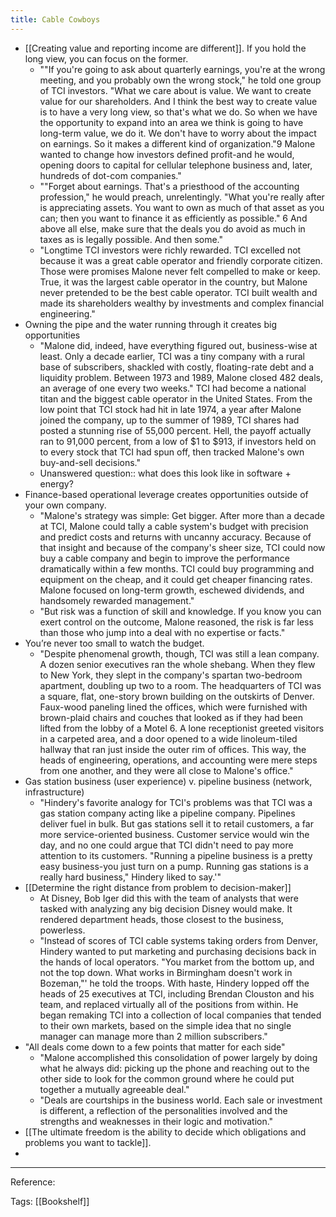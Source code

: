 ```yaml
---
title: Cable Cowboys
---
```

- [[Creating value and reporting income are different]]. If you hold the long view, you can focus on the former.
    - ""If you're going to ask about quarterly earnings, you're at the wrong meeting, and you probably own the wrong stock," he told one group of TCI investors. "What we care about is value. We want to create value for our shareholders. And I think the best way to create value is to have a very long view, so that's what we do. So when we have the opportunity to expand into an area we think is going to have long-term value, we do it. We don't have to worry about the impact on earnings. So it makes a different kind of organization."9 Malone wanted to change how investors defined profit-and he would, opening doors to capital for cellular telephone business and, later, hundreds of dot-com companies."
    - ""Forget about earnings. That's a priesthood of the accounting profession," he would preach, unrelentingly. "What you're really after is appreciating assets. You want to own as much of that asset as you can; then you want to finance it as efficiently as possible." 6 And above all else, make sure that the deals you do avoid as much in taxes as is legally possible. And then some."
    - "Longtime TCI investors were richly rewarded. TCI excelled not because it was a great cable operator and friendly corporate citizen. Those were promises Malone never felt compelled to make or keep. True, it was the largest cable operator in the country, but Malone never pretended to be the best cable operator. TCI built wealth and made its shareholders wealthy by investments and complex financial engineering."
- Owning the pipe and the water running through it creates big opportunities
    - "Malone did, indeed, have everything figured out, business-wise at least. Only a decade earlier, TCI was a tiny company with a rural base of subscribers, shackled with costly, floating-rate debt and a liquidity problem. Between 1973 and 1989, Malone closed 482 deals, an average of one every two weeks." TCI had become a national titan and the biggest cable operator in the United States. From the low point that TCI stock had hit in late 1974, a year after Malone joined the company, up to the summer of 1989, TCI shares had posted a stunning rise of 55,000 percent. Hell, the payoff actually ran to 91,000 percent, from a low of $1 to $913, if investors held on to every stock that TCI had spun off, then tracked Malone's own buy-and-sell decisions."
    - Unanswered question:: what does this look like in software + energy?
- Finance-based operational leverage creates opportunities outside of your own company.
    - "Malone's strategy was simple: Get bigger. After more than a decade at TCI, Malone could tally a cable system's budget with precision and predict costs and returns with uncanny accuracy. Because of that insight and because of the company's sheer size, TCI could now buy a cable company and begin to improve the performance dramatically within a few months. TCI could buy programming and equipment on the cheap, and it could get cheaper financing rates. Malone focused on long-term growth, eschewed dividends, and handsomely rewarded management."
    - "But risk was a function of skill and knowledge. If you know you can exert control on the outcome, Malone reasoned, the risk is far less than those who jump into a deal with no expertise or facts."
- You’re never too small to watch the budget.
    - "Despite phenomenal growth, though, TCI was still a lean company. A dozen senior executives ran the whole shebang. When they flew to New York, they slept in the company's spartan two-bedroom apartment, doubling up two to a room. The headquarters of TCI was a square, flat, one-story brown building on the outskirts of Denver. Faux-wood paneling lined the offices, which were furnished with brown-plaid chairs and couches that looked as if they had been lifted from the lobby of a Motel 6. A lone receptionist greeted visitors in a carpeted area, and a door opened to a wide linoleum-tiled hallway that ran just inside the outer rim of offices. This way, the heads of engineering, operations, and accounting were mere steps from one another, and they were all close to Malone's office."
- Gas station business (user experience) v. pipeline business (network, infrastructure)
    - "Hindery's favorite analogy for TCI's problems was that TCI was a gas station company acting like a pipeline company. Pipelines deliver fuel in bulk. But gas stations sell it to retail customers, a far more service-oriented business. Customer service would win the day, and no one could argue that TCI didn't need to pay more attention to its customers. "Running a pipeline business is a pretty easy business-you just turn on a pump. Running gas stations is a really hard business," Hindery liked to say.'"
- [[Determine the right distance from problem to decision-maker]]
    - At Disney, Bob Iger did this with the team of analysts that were tasked with analyzing any big decision Disney would make. It rendered department heads, those closest to the business, powerless.
    - "Instead of scores of TCI cable systems taking orders from Denver, Hindery wanted to put marketing and purchasing decisions back in the hands of local operators. "You market from the bottom up, and not the top down. What works in Birmingham doesn't work in Bozeman,"' he told the troops. With haste, Hindery lopped off the heads of 25 executives at TCI, including Brendan Clouston and his team, and replaced virtually all of the positions from within. He began remaking TCI into a collection of local companies that tended to their own markets, based on the simple idea that no single manager can manage more than 2 million subscribers."
- "All deals come down to a few points that matter for each side"
    - "Malone accomplished this consolidation of power largely by doing what he always did: picking up the phone and reaching out to the other side to look for the common ground where he could put together a mutually agreeable deal."
    - "Deals are courtships in the business world. Each sale or investment is different, a reflection of the personalities involved and the strengths and weaknesses in their logic and motivation."
- [[The ultimate freedom is the ability to decide which obligations and problems you want to tackle]].
- 
----------
Reference: 

Tags: [[Bookshelf]]

